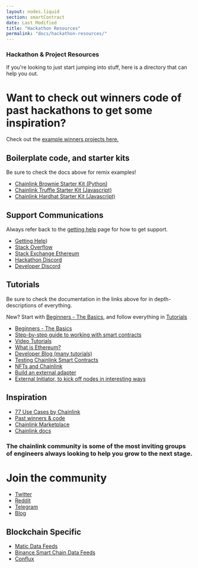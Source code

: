 ```yaml
---
layout: nodes.liquid
section: smartContract
date: Last Modified
title: "Hackathon Resources"
permalink: "docs/hackathon-resources/"
---
```

### Hackathon & Project Resources

If you're looking to just start jumping into stuff, here is a directory that can help you out.

# Want to check out winners code of past hackathons to get some inspiration? 
Check out the <a href="/docs/example-projects"> example winners projects here. </a>

## Boilerplate code, and starter kits

Be sure to check the docs above for remix examples!
- [Chainlink Brownie Starter Kit (Python)](https://github.com/smartcontractkit/chainlink-mix)
- [Chainlink Truffle Starter Kit (Javascript)](https://github.com/smartcontractkit/truffle-starter-kit)
- [Chainlink Hardhat Starter Kit (Javascript)](https://github.com/smartcontractkit/hardhat-starter-kit)

## Support Communications 

Always refer back to the [getting help](/docs/getting-help) page for how to get support. 

- [Getting Help](/docs/getting-help))
- [Stack Overflow](https://stackoverflow.com/questions/tagged/chainlink)
- [Stack Exchange Ethereum](https://ethereum.stackexchange.com/questions/tagged/chainlink)
- [Hackathon Discord](https://discord.gg/h3AvTHj)
- [Developer Discord](https://discord.gg/2YHSAey)

## Tutorials

Be sure to check the documentation in the links above for in depth-descriptions of everything.

New? Start with [Beginners - The Basics](../beginners-tutorial/), and follow everything in [Tutorials](../tutorials/) 
- [Beginners - The Basics](../beginners-tutorial/) 
- [Step-by-step guide to working with smart contracts](/docs/intermediates-tutorial)
- [Video Tutorials](https://www.youtube.com/playlist?list=PLVP9aGDn-X0QwJVbQvuKr-zrh2_DV5M6J)
- [What is Ethereum?](https://www.youtube.com/playlist?list=PLVP9aGDn-X0QwJVbQvuKr-zrh2_DV5M6J)
- [Developer Blog (many tutorials)](https://blog.chain.link/tag/developers/)
- [Testing Chainlink Smart Contracts](https://blog.chain.link/testing-chainlink-smart-contracts/)
- [NFTs and Chainlink](https://blog.chain.link/build-deploy-and-sell-your-own-dynamic-nft/)
- [Build an external adapter](/docs/developers)
 - [External Initiator, to kick off nodes in interesting ways](/docs/initiators/#external)

## Inspiration
- [77 Use Cases by Chainlink](https://blog.chain.link/44-ways-to-enhance-your-smart-contract-with-chainlink/)
- [Past winners & code](/docs/example-projects)
- [Chainlink Marketplace](https://market.link/)
- [Chainlink docs](/)

### The chainlink community is some of the most inviting groups of engineers always looking to help you grow to the next stage.

# Join the community
- [Twitter](https://mobile.twitter.com/chainlink)
- [Reddit](https://www.reddit.com/r/Chainlink/)
- [Telegram](https://t.me/chainlinkofficial)
- [Blog](https://blog.chain.link)

## Blockchain Specific

- [Matic Data Feeds](../matic-addresses/) 
- [Binance Smart Chain Data Feeds](../binance-smart-chain-addresses/) 
- [Conflux](https://github.com/Conflux-Network-Global/demo-cfx-chainlink)
